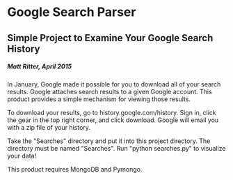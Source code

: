 # Google Search Parser #
## Simple Project to Examine Your Google Search History ##
##### Matt Ritter, April 2015 #####
In January, Google made it possible for you to download all of your search results. Google attaches search results to a given Google account. This product provides a simple mechanism for viewing those results.

To download your results, go to history.google.com/history. Sign in, click the gear in the top right corner, and click download. Google will email you with a zip file of your history.

Take the "Searches" directory and put it into this project directory. The directory must be named "Searches". Run "python searches.py" to visualize your data!

This product requires MongoDB and Pymongo.
